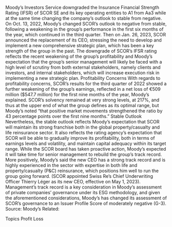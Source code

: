 Moody’s Investors Service downgraded the Insurance Financial Strength Rating (IFSR) of SCOR SE and its key operating entities to A1 from Aa3 while at the same time changing the company’s outlook to stable from negative.
On Oct. 13, 2022, Moody’s changed SCOR’s outlook to negative from stable, following a weakening in the group’s performance in the first six months of the year, which continued in the third quarter. Then on Jan. 26, 2023, SCOR announced the replacement of its CEO, stressing the need to develop and implement a new comprehensive strategic plan, which has been a key strength of the group in the past.
The downgrade of SCOR’s IFSR rating reflects the recent weakening of the group’s profitability and Moody’s expectation that the group’s senior management will likely be faced with a high level of scrutiny from both external stakeholders, namely clients and investors, and internal stakeholders, which will increase execution risk in implementing a new strategic plan.
Profitability Concerns
With regards to profitability concerns, SCOR’s results for the third quarter of 2022 showed a further weakening of the group’s earnings, reflected in a net loss of €509 million ($547.7 million) for the first nine months of the year, Moody’s explained. SCOR’s solvency remained at very strong levels, at 217%, and thus at the upper end of what the group defines as its optimal range, but Moody’s noted “that positive market movements strengthened the ratio by 43 percentage points over the first nine months.”
Stable Outlook
Nevertheless, the stable outlook reflects Moody’s expectation that SCOR will maintain its strong franchise both in the global property/casualty and life reinsurance sector. It also reflects the rating agency’s expectation that SCOR will be able to gradually improve its profitability, both in terms of earnings levels and volatility, and maintain capital adequacy within its target range.
While the SCOR board has taken proactive action, Moody’s expected it will take time for senior management to rebuild the group’s track record. More positively, Moody’s said the new CEO has a strong track record and is highly experienced in the sector with expertise in both life and property/casualty (P&C) reinsurance, which positions him well to run the group going forward. (SCOR appointed Swiss Re’s Chief Underwriting Officer Thierry Léger as its new CEO, effective on May 1, 2023).
Management’s track record is a key consideration in Moody’s assessment of private companies’ governance under its ESG methodology, and given the aforementioned considerations, Moody’s has changed its assessment of SCOR’s governance to an Issuer Profile Score of moderately negative (G-3).
Source: Moody’s
Related:

Topics
Profit Loss
